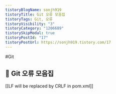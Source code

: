 ```yaml
---
tistoryBlogName: sonjh919
tistoryTitle: Git 오류 모음집
tistoryTags: Git, 오류
tistoryVisibility: "3"
tistoryCategory: "1206689"
tistorySkipModal: true
tistoryPostId: "17"
tistoryPostUrl: https://sonjh919.tistory.com/17
---
```

#Git 
## 🌈 Git 오류 모음집
[[LF will be replaced by CRLF in pom.xml]]